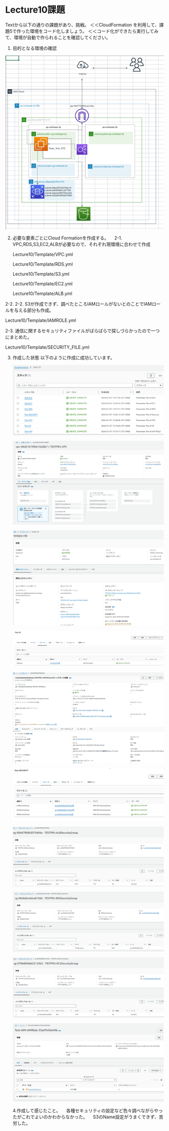 # Lecture10課題

Textから以下の通りの課題があり、挑戦。
＜＜CloudFormation を利用して、課題5で作った環境をコード化しましょう。
＜＜コード化ができたら実行してみて、環境が自動で作られることを確認してください。

1. 目的となる環境の確認

![ENV](./PICTURE/構成図.PNG)

2. 必要な要素ごとにCloud Formationを作成する。
　2-1. VPC,RDS,S3,EC2,ALBが必要なので、それぞれ現環境に合わせて作成
   
   Lecture10/Template/VPC.yml
   
   Lecture10/Template/RDS.yml
   
   Lecture10/Template/S3.yml
   
   Lecture10/Template/EC2.yml

   Lecture10/Template/ALB.yml
   
  2-2.  2-2. S3が作成できず、調べたところIAMロールがないとのことでIAMロールを与える部分も作成。
  
   Lecture10/Template/IAMROLE.yml

 2-3. 通信に関するセキュリティファイルがばらばらで探しづらかったので一つにまとめた。
 
   Lecture10/Template/SECURITY_FILE.yml

3. 作成した状態
以下のように作成に成功しています。

   ![ENV](./PICTURE/STACK.PNG)

   ![ENV](./PICTURE/VPC.PNG)

   ![ENV](./PICTURE/RDS.PNG)

   ![ENV](./PICTURE/S3_bucket.PNG)

   ![ENV](./PICTURE/EC2.PNG)

   ![ENV](./PICTURE/SECURITYGROUP.PNG)

   ![ENV](./PICTURE/SecurityGroup-ALB.PNG)

   ![ENV](./PICTURE/SecurityGroup-RDS.PNG)

   ![ENV](./PICTURE/SecurityGroup-EC2.PNG)

   ![ENV](./PICTURE/IAM_ROLE.PNG)

   4.作成して感じたこと。
   　各種セキュリティの設定など色々調べながらやったがこれでよいのかわからなかった。
   　S3のName設定がうまくできず、苦労した。

